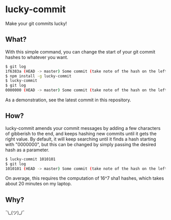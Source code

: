 # lucky-commit

Make your git commits lucky!

## What?

With this simple command, you can change the start of your git commit hashes to whatever you want.

```bash
$ git log
1f6383a (HEAD -> master) Some commit (take note of the hash on the left)
$ npm install -g lucky-commit
$ lucky-commit
$ git log
0000000 (HEAD -> master) Some commit (take note of the hash on the left)
```

As a demonstration, see the latest commit in this repository.

## How?

lucky-commit amends your commit messages by adding a few characters of gibberish to the end, and keeps hashing new commits until it gets the right value. By default, it will keep searching until it finds a hash starting with "0000000", but this can be changed by simply passing the desired hash as a parameter.

```bash
$ lucky-commit 1010101
$ git log
1010101 (HEAD -> master) Some commit (take note of the hash on the left)
```

On average, this requires the computation of 16^7 sha1 hashes, which takes about 20 minutes on my laptop.

## Why?

¯\\\_(ツ)_/¯
